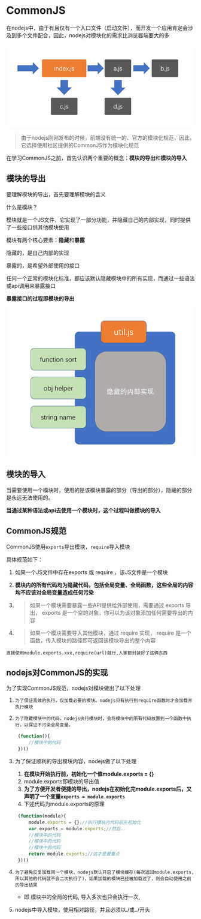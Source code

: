 # CommonJS

在nodejs中，由于有且仅有一个入口文件（启动文件），而开发一个应用肯定会涉及到多个文件配合，因此，nodejs对模块化的需求比浏览器端要大的多

![](assets/2019-12-02-11-15-01.png)

> 由于nodejs刚刚发布的时候，前端没有统一的、官方的模块化规范，因此，它选择使用社区提供的CommonJS作为模块化规范

在学习CommonJS之前，首先认识两个重要的概念：**模块的导出**和**模块的导入**

## 模块的导出

要理解模块的导出，首先要理解模块的含义

什么是模块？

模块就是一个JS文件，它实现了一部分功能，并隐藏自己的内部实现，同时提供了一些接口供其他模块使用

模块有两个核心要素：**隐藏**和**暴露**

隐藏的，是自己内部的实现

暴露的，是希望外部使用的接口

任何一个正常的模块化标准，都应该默认隐藏模块中的所有实现，而通过一些语法或api调用来暴露接口

**暴露接口的过程即模块的导出**

![](assets/2019-12-02-11-27-12.png)

## 模块的导入

当需要使用一个模块时，使用的是该模块暴露的部分（导出的部分），隐藏的部分是永远无法使用的。

**当通过某种语法或api去使用一个模块时，这个过程叫做模块的导入**

## CommonJS规范

CommonJS使用```exports```导出模块，```require```导入模块

具体规范如下：

1. 如果一个JS文件中存在exports 或 require ，该JS文件是一个模块

2. **模块内的所有代码均为隐藏代码，包括全局变量、全局函数，这些全局的内容均不应该对全局变量造成任何污染**

3. > 如果一个模块需要暴露一些API提供给外部使用，需要通过 exports 导出， exports 是一个空的对象，你可以为该对象添加任何需要导出的内容

4. > 如果一个模块需要导入其他模块，通过 require 实现， require 是一个函数，传入模块的路径即可返回该模块导出的整个内容

`直接使用module.exports.xxx,require(url)就行,人家都封装好了这俩东西`


## nodejs对CommonJS的实现

为了实现CommonJS规范，nodejs对模块做出了以下处理

1. `为了保证高效的执行，仅加载必要的模块。nodejs只有执行到require函数时才会加载并执行模块`
2. `为了隐藏模块中的代码，nodejs执行模块时，会将模块中的所有代码放置到一个函数中执行，以保证不污染全局变量。`
   ```js
    (function(){
        //模块中的代码
    })()
   ```

3. 为了保证顺利的导出模块内容，nodejs做了以下处理
   1. **在模块开始执行前，初始化一个值module.exports = {}**
   2. module.exports即模块的导出值
   3. **为了方便开发者便捷的导出，nodejs在初始化完module.exports后，又声明了一个变量```exports = module.exports```**
   4. 下述代码为module.exports的原理


   ```js
    (function(module){
        module.exports = {};//执行模块内代码前先初始化
        var exports = module.exports;//然后..
        //模块中的代码
        //模块中的代码
        //模块中的代码
        return module.exports;//这才是最重点
    })()
   ```


4. `为了避免反复加载同一个模块，nodejs默认开启了模块缓存(每次返回module.exports,所以其他的代码就不会二次执行了)，如果加载的模块已经被加载过了，则会自动使用之前的导出结果`
    - 即 模块中的全局的代码, 导入多次也只会执行一次, 

5. nodejs中导入模块，使用相对路径，并且必须以./或../开头